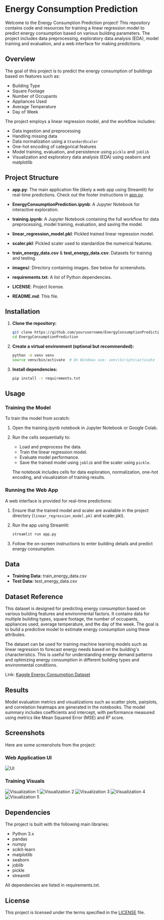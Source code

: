 # Energy Consumption Prediction

Welcome to the Energy Consumption Prediction project! This repository contains code and resources for training a linear regression model to predict energy consumption based on various building parameters. The project includes data preprocessing, exploratory data analysis (EDA), model training and evaluation, and a web interface for making predictions.

## Overview

The goal of this project is to predict the energy consumption of buildings based on features such as:
- Building Type
- Square Footage
- Number of Occupants
- Appliances Used
- Average Temperature
- Day of Week

The project employs a linear regression model, and the workflow includes:
- Data ingestion and preprocessing
- Handling missing data
- Data normalization using a `StandardScaler`
- One-hot encoding of categorical features
- Model training, evaluation, and persistence using `pickle` and `joblib`
- Visualization and exploratory data analysis (EDA) using seaborn and matplotlib

## Project Structure

- **app.py**: The main application file (likely a web app using Streamlit) for real-time predictions. Check out the footer instructions in [app.py](app.py).
- **EnergyConsumptionPrediction.ipynb**: A Jupyter Notebook for interactive exploration.
- **training.ipynb**: A Jupyter Notebook containing the full workflow for data preprocessing, model training, evaluation, and saving the model.
- **linear_regression_model.pkl**: Pickled trained linear regression model.
- **scaler.pkl**: Pickled scaler used to standardize the numerical features.
- **train_energy_data.csv** & **test_energy_data.csv**: Datasets for training and testing.
- **images/**: Directory containing images. See below for screenshots.

- **requirements.txt**: A list of Python dependencies.
- **LICENSE**: Project license.
- **README.md**: This file.

## Installation

1. **Clone the repository:**

   ```sh
   git clone https://github.com/yourusername/EnergyConsumptionPrediction.git
   cd EnergyConsumptionPrediction
   ```

2. **Create a virtual environment (optional but recommended):**

   ```sh
   python -m venv venv
   source venv/bin/activate  # On Windows use: venv\Scripts\activate
   ```

3. **Install dependencies:**

   ```sh
   pip install -r requirements.txt
   ```

## Usage

### Training the Model

To train the model from scratch:

1. Open the training.ipynb notebook in Jupyter Notebook or Google Colab.
2. Run the cells sequentially to:
   - Load and preprocess the data.
   - Train the linear regression model.
   - Evaluate model performance.
   - Save the trained model using `joblib` and the scaler using `pickle`.

   The notebook includes cells for data exploration, normalization, one-hot encoding, and visualization of training results.

### Running the Web App

A web interface is provided for real-time predictions:

1. Ensure that the trained model and scaler are available in the project directory (`linear_regression_model.pkl` and scaler.pkl).
2. Run the app using Streamlit:

   ```sh
   streamlit run app.py
   ```

3. Follow the on-screen instructions to enter building details and predict energy consumption.

## Data

- **Training Data:** train_energy_data.csv
- **Test Data:** test_energy_data.csv

## Dataset Reference

This dataset is designed for predicting energy consumption based on various building features and environmental factors. It contains data for multiple building types, square footage, the number of occupants, appliances used, average temperature, and the day of the week. The goal is to build a predictive model to estimate energy consumption using these attributes. 

The dataset can be used for training machine learning models such as linear regression to forecast energy needs based on the building's characteristics. This is useful for understanding energy demand patterns and optimizing energy consumption in different building types and environmental conditions.

Link: [Kaggle Energy Consumption Dataset](https://www.kaggle.com/datasets/govindaramsriram/energy-consumption-dataset-linear-regression?select=train_energy_data.csv)

## Results

Model evaluation metrics and visualizations such as scatter plots, pairplots, and correlation heatmaps are generated in the notebooks. The model summary includes coefficients and intercept, with performance measured using metrics like Mean Squared Error (MSE) and R² score.

## Screenshots

Here are some screenshots from the project:

### Web Application UI

![UI](images/UI.png)

### Training Visuals

![Visualization 1](images/download.png)
![Visualization 2](images/download%20(1).png)
![Visualization 3](images/download%20(2).png)
![Visualization 4](images/download%20(3).png)
![Visualization 5](images/download%20(4).png)

## Dependencies

The project is built with the following main libraries:

- Python 3.x
- pandas
- numpy
- scikit-learn
- matplotlib
- seaborn
- joblib
- pickle
- streamlit

All dependencies are listed in requirements.txt.

## License

This project is licensed under the terms specified in the [LICENSE](LICENSE) file.